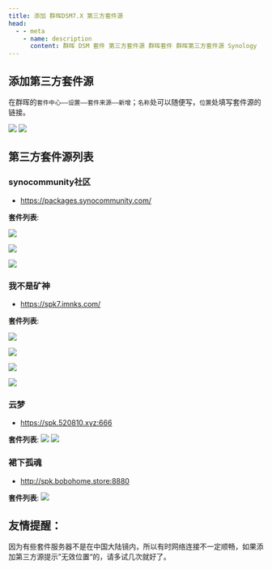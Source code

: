 ```yaml
---
title: 添加 群晖DSM7.X 第三方套件源
head:
  - - meta
    - name: description
      content: 群晖 DSM 套件 第三方套件源 群晖套件 群晖第三方套件源 Synology
---
```


## 添加第三方套件源

在群晖的`套件中心——设置——套件来源——新增`；`名称`处可以随便写，`位置`处填写套件源的链接。

![](https://i.theovan.cn/docs/202404302016986.png)
![](https://i.theovan.cn/docs/202404302016576.png)

## 第三方套件源列表

### synocommunity社区

- https://packages.synocommunity.com/

**套件列表**:

![](https://i.theovan.cn/docs/202404302023421.png)

![](https://i.theovan.cn/docs/202404302023343.png)

![](https://i.theovan.cn/docs/202404302025471.png)

### 我不是矿神

- https://spk7.imnks.com/

**套件列表**:

![](https://i.theovan.cn/docs/202404302027124.png)

![](https://i.theovan.cn/docs/202404302028614.png)

![](https://i.theovan.cn/docs/202404302028945.png)

![](https://i.theovan.cn/docs/202404302029725.png)

### 云梦

- https://spk.520810.xyz:666

**套件列表**:
![](https://i.theovan.cn/docs/202404302031087.png)
![](https://i.theovan.cn/docs/202404302031609.png)

### 裙下孤魂

- http://spk.bobohome.store:8880

**套件列表**:
![](https://i.theovan.cn/docs/202404302034660.png)

## 友情提醒：

因为有些套件服务器不是在中国大陆镜内，所以有时网络连接不一定顺畅，如果添加第三方源提示”无效位置“的，请多试几次就好了。
